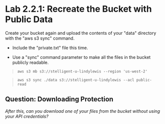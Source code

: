 # Lab 2.2.1: Recreate the Bucket with Public Data

Create your bucket again and upload the contents of your "data"
directory with the "aws s3 sync" command.

- Include the "private.txt" file this time.

- Use a "sync" command parameter to make all the files in the bucket
  publicly readable.

> `aws s3 mb s3://stelligent-u-lindylewis --region 'us-west-2'`

> `aws s3 sync ./data s3://stelligent-u-lindylewis --acl public-read`

## Question: Downloading Protection

_After this, can you download one of your files from the bucket without using
your API credentials?_
